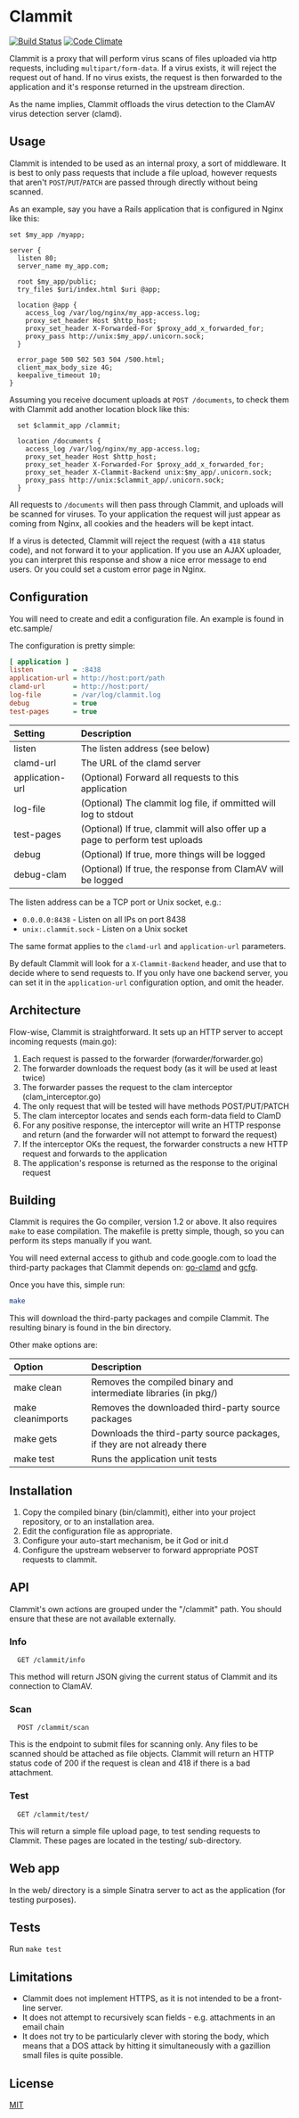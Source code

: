 # Clammit

[![Build Status](https://travis-ci.org/ifad/clammit.svg)](https://travis-ci.org/ifad/clammit)
[![Code Climate](https://codeclimate.com/github/ifad/clammit/badges/gpa.svg)](https://codeclimate.com/github/ifad/clammit)

Clammit is a proxy that will perform virus scans of files uploaded via http requests,
including `multipart/form-data`.  If a virus exists, it will reject the request out of
hand. If no virus exists, the request is then forwarded to the application and
it's response returned in the upstream direction.

As the name implies, Clammit offloads the virus detection to the ClamAV virus
detection server (clamd).

## Usage

Clammit is intended to be used as an internal proxy, a sort of middleware. It
is best to only pass requests that include a file upload, however requests that
aren't `POST`/`PUT`/`PATCH` are passed through directly without being scanned.

As an example, say you have a Rails application that is configured in Nginx
like this:

```nginx
set $my_app /myapp;

server {
  listen 80;
  server_name my_app.com;

  root $my_app/public;
  try_files $uri/index.html $uri @app;

  location @app {
    access_log /var/log/nginx/my_app-access.log;
    proxy_set_header Host $http_host;
    proxy_set_header X-Forwarded-For $proxy_add_x_forwarded_for;
    proxy_pass http://unix:$my_app/.unicorn.sock;
  }

  error_page 500 502 503 504 /500.html;
  client_max_body_size 4G;
  keepalive_timeout 10;
}
```

Assuming you receive document uploads at `POST /documents`, to check them with
Clammit add another location block like this:

```nginx
  set $clammit_app /clammit;

  location /documents {
    access_log /var/log/nginx/my_app-access.log;
    proxy_set_header Host $http_host;
    proxy_set_header X-Forwarded-For $proxy_add_x_forwarded_for;
    proxy_set_header X-Clammit-Backend unix:$my_app/.unicorn.sock;
    proxy_pass http://unix:$clammit_app/.unicorn.sock;
  }
```

All requests to `/documents` will then pass through Clammit, and uploads will
be scanned for viruses. To your application the request will just appear as
coming from Nginx, all cookies and the headers will be kept intact.

If a virus is detected, Clammit will reject the request (with a `418` status
code), and not forward it to your application. If you use an AJAX uploader, you
can interpret this response and show a nice error message to end users. Or you
could set a custom error page in Nginx.

## Configuration

You will need to create and edit a configuration file. An example is found in etc.sample/

The configuration is pretty simple:

```ini
[ application ]
listen          = :8438
application-url = http://host:port/path
clamd-url       = http://host:port/
log-file        = /var/log/clammit.log
debug           = true
test-pages      = true
```

Setting         | Description
:---------------| :-----------------------------------------------------------------------------
listen          | The listen address (see below)
clamd-url       | The URL of the clamd server
application-url | (Optional) Forward all requests to this application
log-file        | (Optional) The clammit log file, if ommitted will log to stdout
test-pages      | (Optional) If true, clammit will also offer up a page to perform test uploads
debug           | (Optional) If true, more things will be logged
debug-clam      | (Optional) If true, the response from ClamAV will be logged

The listen address can be a TCP port or Unix socket, e.g.:

* `0.0.0.0:8438`       - Listen on all IPs on port 8438
* `unix:.clammit.sock` - Listen on a Unix socket

The same format applies to the `clamd-url` and `application-url` parameters.

By default Clammit will look for a `X-Clammit-Backend` header, and use that to
decide where to send requests to. If you only have one backend server, you can
set it in the `application-url` configuration option, and omit the header.

## Architecture

Flow-wise, Clammit is straightforward. It sets up an HTTP server to accept
incoming requests (main.go):

1. Each request is passed to the forwarder (forwarder/forwarder.go)
2. The forwarder downloads the request body (as it will be used at least twice)
3. The forwarder passes the request to the clam interceptor (clam\_interceptor.go)
4. The only request that will be tested will have methods POST/PUT/PATCH
5. The clam interceptor locates and sends each form-data field to ClamD
6. For any positive response, the interceptor will write an HTTP response and return (and the forwarder will not attempt to forward the request)
7. If the interceptor OKs the request, the forwarder constructs a new HTTP request and forwards to the application
8. The application's response is returned as the response to the original request

## Building

Clammit is requires the Go compiler, version 1.2 or above. It also requires ```make```
to ease compilation. The makefile is pretty simple, though, so you can perform its
steps manually if you want.

You will need external access to github and code.google.com to load the
third-party packages that Clammit depends on: [go-clamd][] and [gcfg][].

Once you have this, simple run:

```sh
make
```
This will download the third-party packages and compile Clammit. The resulting
binary is found in the bin directory.

Other make options are:

Option            | Description
:-----------------| :------------------------------------------------------------------------
make clean        | Removes the compiled binary and intermediate libraries (in pkg/)
make cleanimports | Removes the downloaded third-party source packages
make gets         | Downloads the third-party source packages, if they are not already there
make test         | Runs the application unit tests

## Installation

1. Copy the compiled binary (bin/clammit), either into your project repository, or to an installation area.
2. Edit the configuration file as appropriate.
3. Configure your auto-start mechanism, be it God or init.d
4. Configure the upstream webserver to forward appropriate POST requests to clammit.

## API

Clammit's own actions are grouped under the "/clammit" path. You should ensure
that these are not available externally.

### Info

```
  GET /clammit/info
```

This method will return JSON giving the current status of Clammit and its connection to ClamAV.

### Scan

```
  POST /clammit/scan
```

This is the endpoint to submit files for scanning only. Any files to be scanned should be attached as file objects.
Clammit will return an HTTP status code of 200 if the request is clean and 418 if there is a bad attachment.

### Test

```
  GET /clammit/test/
```

This will return a simple file upload page, to test sending requests to Clammit. These pages are located in the
testing/ sub-directory.

## Web app

In the web/ directory is a simple Sinatra server to act as the application (for testing purposes).

## Tests

Run ```make test```

## Limitations

* Clammit does not implement HTTPS, as it is not intended to be a front-line server.
* It does not attempt to recursively scan fields - e.g. attachments in an email chain
* It does not try to be particularly clever with storing the body, which means that a DOS attack by hitting it simultaneously with a gazillion small files is quite possible.

## License

[MIT](https://github.com/ifad/clammit/blob/master/LICENSE)

[gcfg]:                http://code.google.com/p/gcfg
[go-clamd]:            http://github.com/dutchcoders/go-clamd
